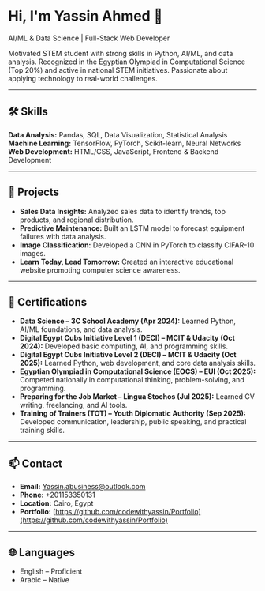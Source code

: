 # Hi, I'm Yassin Ahmed 👋

AI/ML & Data Science | Full-Stack Web Developer  

Motivated STEM student with strong skills in Python, AI/ML, and data analysis. Recognized in the Egyptian Olympiad in Computational Science (Top 20%) and active in national STEM initiatives. Passionate about applying technology to real-world challenges.

---

## 🛠 Skills

**Data Analysis:** Pandas, SQL, Data Visualization, Statistical Analysis  
**Machine Learning:** TensorFlow, PyTorch, Scikit-learn, Neural Networks  
**Web Development:** HTML/CSS, JavaScript, Frontend & Backend Development  

---

## 🌱 Projects

- **Sales Data Insights:** Analyzed sales data to identify trends, top products, and regional distribution.  
- **Predictive Maintenance:** Built an LSTM model to forecast equipment failures with data analysis.  
- **Image Classification:** Developed a CNN in PyTorch to classify CIFAR-10 images.  
- **Learn Today, Lead Tomorrow:** Created an interactive educational website promoting computer science awareness.  

---

## 📜 Certifications

- **Data Science – 3C School Academy (Apr 2024):** Learned Python, AI/ML foundations, and data analysis.  
- **Digital Egypt Cubs Initiative Level 1 (DECI) – MCIT & Udacity (Oct 2024):** Developed basic computing, AI, and programming skills.  
- **Digital Egypt Cubs Initiative Level 2 (DECI) – MCIT & Udacity (Oct 2025):** Learned Python, web development, and core data analysis skills.  
- **Egyptian Olympiad in Computational Science (EOCS) – EUI (Oct 2025):** Competed nationally in computational thinking, problem-solving, and programming.  
- **Preparing for the Job Market – Lingua Stochos (Jul 2025):** Learned CV writing, freelancing, and AI tools.  
- **Training of Trainers (TOT) – Youth Diplomatic Authority (Sep 2025):** Developed communication, leadership, public speaking, and practical training skills.  

---

## 📫 Contact

- **Email:** [Yassin.abusiness@outlook.com](mailto:Yassin.abusiness@outlook.com)  
- **Phone:** +201153350131  
- **Location:** Cairo, Egypt  
- **Portfolio:** [https://github.com/codewithyassin/Portfolio](https://github.com/codewithyassin/Portfolio)  

---

## 🌐 Languages

- English – Proficient  
- Arabic – Native
